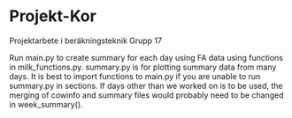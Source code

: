 # Projekt-Kor
Projektarbete i beräkningsteknik Grupp 17 



Run main.py to create summary for each day using FA data using functions in milk_functions.py. summary.py is for plotting summary data from many days. It is best to import functions to main.py if you are unable to run summary.py in sections. If days other than we worked on is to be used, the merging of cowinfo and summary files would probably need to be changed in week_summary().
